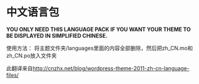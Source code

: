 ﻿中文语言包  
==========  
**YOU ONLY NEED THIS LANGUAGE PACK IF YOU WANT YOUR THEME TO BE DISPLAYED IN SIMPLIFIED CHINESE.**  
  
  
  
使用方法： 将主题文件夹/languages里面的内容全部删除，然后把zh_CN.mo和zh_CN.po放入文件夹  
  
   
   
此翻译来自<http://cnzhx.net/blog/wordpress-theme-2011-zh-cn-language-files/>  